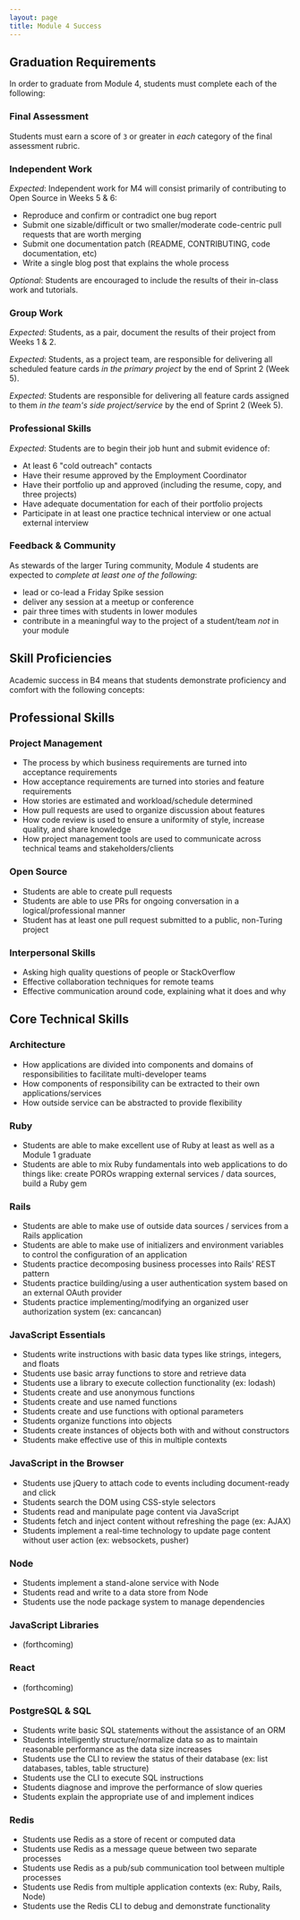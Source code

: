 ```yaml
---
layout: page
title: Module 4 Success
---
```


## Graduation Requirements

In order to graduate from Module 4, students must complete each of the following:

### Final Assessment

Students must earn a score of `3` or greater in *each* category of the final assessment rubric.

### Independent Work

*Expected*: Independent work for M4 will consist primarily of contributing to Open Source in Weeks 5 & 6:

* Reproduce and confirm or contradict one bug report
* Submit one sizable/difficult or two smaller/moderate code-centric pull requests that are worth merging
* Submit one documentation patch (README, CONTRIBUTING, code documentation, etc)
* Write a single blog post that explains the whole process

*Optional*: Students are encouraged to include the results of their in-class work and tutorials.

### Group Work

*Expected*: Students, as a pair, document the results of their project from Weeks 1 & 2.

*Expected*: Students, as a project team, are responsible for delivering all scheduled feature cards *in the primary project* by the end of Sprint 2 (Week 5).

*Expected*: Students are responsible for delivering all feature cards assigned to them *in the team's side project/service* by the end of Sprint 2 (Week 5).

### Professional Skills

*Expected*: Students are to begin their job hunt and submit evidence of:

* At least 6 "cold outreach" contacts
* Have their resume approved by the Employment Coordinator
* Have their portfolio up and approved (including the resume, copy, and three projects)
* Have adequate documentation for each of their portfolio projects
* Participate in at least one practice technical interview or one actual external interview

### Feedback & Community

As stewards of the larger Turing community, Module 4 students are expected to *complete at least one of the following*:

* lead or co-lead a Friday Spike session
* deliver any session at a meetup or conference
* pair three times with students in lower modules
* contribute in a meaningful way to the project of a student/team *not* in your module

## Skill Proficiencies

Academic success in B4 means that students demonstrate proficiency and comfort with the following concepts:

## Professional Skills

### Project Management

* The process by which business requirements are turned into acceptance requirements
* How acceptance requirements are turned into stories and feature requirements
* How stories are estimated and workload/schedule determined
* How pull requests are used to organize discussion about features
* How code review is used to ensure a uniformity of style, increase quality, and share knowledge
* How project management tools are used to communicate across technical teams and stakeholders/clients

### Open Source

* Students are able to create pull requests
* Students are able to use PRs for ongoing conversation in a logical/professional manner
* Student has at least one pull request submitted to a public, non-Turing project

### Interpersonal Skills

* Asking high quality questions of people or StackOverflow
* Effective collaboration techniques for remote teams
* Effective communication around code, explaining what it does and why

## Core Technical Skills

### Architecture

* How applications are divided into components and domains of responsibilities to facilitate multi-developer teams
* How components of responsibility can be extracted to their own applications/services
* How outside service can be abstracted to provide flexibility

### Ruby

* Students are able to make excellent use of Ruby at least as well as a Module 1 graduate
* Students are able to mix Ruby fundamentals into web applications to do things like: create POROs wrapping external services / data sources, build a Ruby gem

### Rails

* Students are able to make use of outside data sources / services from a Rails application
* Students are able to make use of initializers and environment variables to control the configuration of an application
* Students practice decomposing business processes into Rails’ REST pattern
* Students practice building/using a user authentication system based on an external OAuth provider
* Students practice implementing/modifying an organized user authorization system (ex: cancancan)

### JavaScript Essentials

* Students write instructions with basic data types like strings, integers, and floats
* Students use basic array functions to store and retrieve data
* Students use a library to execute collection functionality (ex: lodash)
* Students create and use anonymous functions
* Students create and use named functions
* Students create and use functions with optional parameters
* Students organize functions into objects
* Students create instances of objects both with and without constructors
* Students make effective use of this in multiple contexts

### JavaScript in the Browser

* Students use jQuery to attach code to events including document-ready and click
* Students search the DOM using CSS-style selectors
* Students read and manipulate page content via JavaScript
* Students fetch and inject content without refreshing the page (ex: AJAX)
* Students implement a real-time technology to update page content without user action (ex: websockets, pusher)

### Node

* Students implement a stand-alone service with Node
* Students read and write to a data store from Node
* Students use the node package system to manage dependencies

### JavaScript Libraries

* (forthcoming)

### React

* (forthcoming)

### PostgreSQL & SQL

* Students write basic SQL statements without the assistance of an ORM
* Students intelligently structure/normalize data so as to maintain reasonable performance as the data size increases
* Students use the CLI to review the status of their database (ex: list databases, tables, table structure)
* Students use the CLI to execute SQL instructions
* Students diagnose and improve the performance of slow queries
* Students explain the appropriate use of and implement indices

### Redis

* Students use Redis as a store of recent or computed data
* Students use Redis as a message queue between two separate processes
* Students use Redis as a pub/sub communication tool between multiple processes
* Students use Redis from multiple application contexts (ex: Ruby, Rails, Node)
* Students use the Redis CLI to debug and demonstrate functionality
